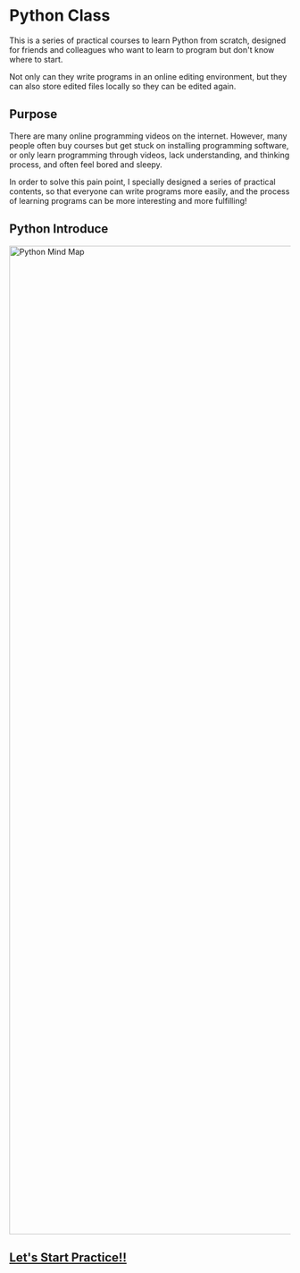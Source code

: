 # Python Class 
This is a series of practical courses to learn Python from scratch,
designed for friends and colleagues who want to learn to program but don't know where to start.

Not only can they write programs in an online editing environment, 
but they can also store edited files locally so they can be edited again.

## Purpose
There are many online programming videos on the internet. However, many people often buy courses but get stuck on installing programming software, 
or only learn programming through videos, lack understanding, and thinking process, and often feel bored and sleepy.

In order to solve this pain point, I specially designed a series of practical contents, so that everyone can write programs more easily, 
and the process of learning programs can be more interesting and more fulfilling!


## Python Introduce
<img width="1768" alt="Python Mind Map" src="https://user-images.githubusercontent.com/50144690/160235230-1417dafe-0c4f-4165-a80b-48ea913acb4a.png">



## [Let's Start Practice!!](https://mybinder.org/v2/gh/simple1017/Python_Class.git/master)


